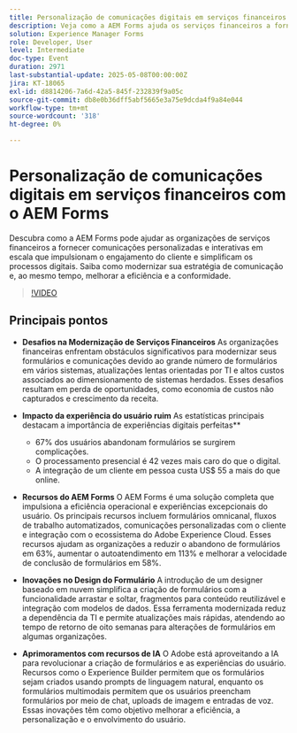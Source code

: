 ```yaml
---
title: Personalização de comunicações digitais em serviços financeiros com o AEM Forms
description: Veja como a AEM Forms ajuda os serviços financeiros a fornecer comunicações personalizadas e escaláveis que impulsionam o engajamento, a eficiência e a conformidade.
solution: Experience Manager Forms
role: Developer, User
level: Intermediate
doc-type: Event
duration: 2971
last-substantial-update: 2025-05-08T00:00:00Z
jira: KT-18065
exl-id: d8814206-7a6d-42a5-845f-232839f9a05c
source-git-commit: db8e0b36dff5abf5665e3a75e9dcda4f9a84e044
workflow-type: tm+mt
source-wordcount: '318'
ht-degree: 0%

---
```


# Personalização de comunicações digitais em serviços financeiros com o AEM Forms

Descubra como a AEM Forms pode ajudar as organizações de serviços financeiros a fornecer comunicações personalizadas e interativas em escala que impulsionam o engajamento do cliente e simplificam os processos digitais. Saiba como modernizar sua estratégia de comunicação e, ao mesmo tempo, melhorar a eficiência e a conformidade.

>[!VIDEO](https://video.tv.adobe.com/v/3458104/?learn=on&enablevpops)

## Principais pontos

* **Desafios na Modernização de Serviços Financeiros** As organizações financeiras enfrentam obstáculos significativos para modernizar seus formulários e comunicações devido ao grande número de formulários em vários sistemas, atualizações lentas orientadas por TI e altos custos associados ao dimensionamento de sistemas herdados. Esses desafios resultam em perda de oportunidades, como economia de custos não capturados e crescimento da receita.

* **Impacto da experiência do usuário ruim** As estatísticas principais destacam a importância de experiências digitais perfeitas**

   * 67% dos usuários abandonam formulários se surgirem complicações.
   * O processamento presencial é 42 vezes mais caro do que o digital.
   * A integração de um cliente em pessoa custa US$ 55 a mais do que online.

* **Recursos do AEM Forms** O AEM Forms é uma solução completa que impulsiona a eficiência operacional e experiências excepcionais do usuário. Os principais recursos incluem formulários omnicanal, fluxos de trabalho automatizados, comunicações personalizadas com o cliente e integração com o ecossistema do Adobe Experience Cloud. Esses recursos ajudam as organizações a reduzir o abandono de formulários em 63%, aumentar o autoatendimento em 113% e melhorar a velocidade de conclusão de formulários em 58%.

* **Inovações no Design do Formulário** A introdução de um designer baseado em nuvem simplifica a criação de formulários com a funcionalidade arrastar e soltar, fragmentos para conteúdo reutilizável e integração com modelos de dados. Essa ferramenta modernizada reduz a dependência da TI e permite atualizações mais rápidas, atendendo ao tempo de retorno de oito semanas para alterações de formulários em algumas organizações.

* **Aprimoramentos com recursos de IA** O Adobe está aproveitando a IA para revolucionar a criação de formulários e as experiências do usuário. Recursos como o Experience Builder permitem que os formulários sejam criados usando prompts de linguagem natural, enquanto os formulários multimodais permitem que os usuários preencham formulários por meio de chat, uploads de imagem e entradas de voz. Essas inovações têm como objetivo melhorar a eficiência, a personalização e o envolvimento do usuário.
